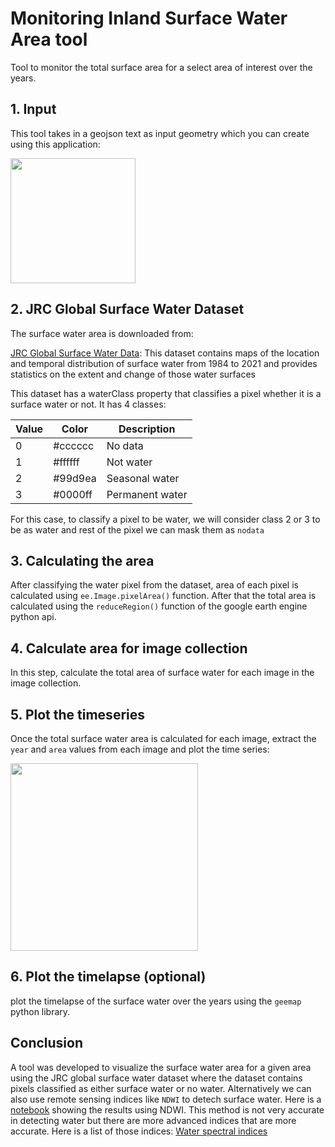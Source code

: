 # Monitoring Inland Surface Water Area tool

Tool to monitor the total surface area for a select area of interest over the years. 

## 1. Input
This tool takes in a geojson text as input geometry which you can create using this application:

[<img src='https://i.sstatic.net/WmmNM.png' height=200/>](https://www.keene.edu/campus/maps/tool/?coordinates=77.1200409%2C%2011.5324541%0A76.9923248%2C%2011.5062217%0A76.9916382%2C%2011.3467571%0A77.1529998%2C%2011.4261642%0A77.1200409%2C%2011.5324541)

## 2. JRC Global Surface Water Dataset

The surface water area is downloaded from:

[JRC Global Surface Water Data](https://developers.google.com/earth-engine/datasets/catalog/JRC_GSW1_4_YearlyHistory): This dataset contains maps of the location and temporal distribution of surface water from 1984 to 2021 and provides statistics on the extent and change of those water surfaces

This dataset has a waterClass property that classifies a pixel whether it is a surface water or not. It has 4 classes: 

|Value|Color|Description|
|-----|------|-------------|
|0|#cccccc|No data|
|1|#ffffff|Not water|
|2|#99d9ea|Seasonal water|
|3|#0000ff|Permanent water|

For this case, to classify a pixel to be water, we will consider class 2 or 3 to be as water and rest of the pixel we can mask them as `nodata`

## 3. Calculating the area

After classifying the water pixel from the dataset, area of each pixel is calculated using `ee.Image.pixelArea()` function. After that the total area is calculated using the `reduceRegion()` function of the google earth engine python api.

## 4. Calculate area for image collection

In this step, calculate the total area of surface water for each image in the image collection.

## 5. Plot the timeseries

Once the total surface water area is calculated for each image, extract the `year` and `area` values from each image and plot the time series:

<img src='https://github.com/kavyajeetbora/monitoring_water_surface_area/assets/38955297/0b61a653-3958-4383-8240-ba69889c9dea' height=300/>

## 6. Plot the timelapse (optional)

plot the timelapse of the surface water over the years using the `geemap` python library. 

## Conclusion

A tool was developed to visualize the surface water area for a given area using the JRC global surface water dataset where the dataset contains pixels classified as either surface water or no water. 
Alternatively we can also use remote sensing indices like `NDWI` to detech surface water. Here is a [notebook](https://github.com/kavyajeetbora/monitoring_water_surface_area/blob/master/notebooks/monitoring_inland_water_area.ipynb) showing the results using NDWI.
This method is not very accurate in detecting water but there are more advanced indices that are more accurate. Here is a list of those indices: [Water spectral indices](https://github.com/awesome-spectral-indices/awesome-spectral-indices?tab=readme-ov-file#water)







